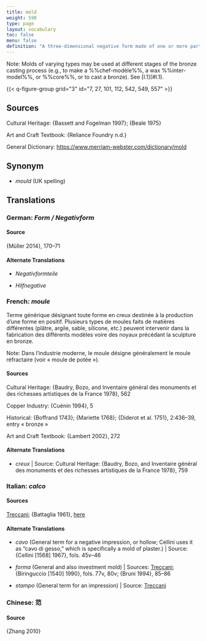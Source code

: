 ```yaml
---
title: mold
weight: 590
type: page
layout: vocabulary
toc: false
menu: false
definition: "A three-dimensional negative form made of one or more parts that serves as a matrix for the production of a positive by casting or pressing malleable material into it. Molds allow for the production of one or more copies of an original sculpture."
---
```


<div class="backmatter">
Note: Molds of varying types may be used at different stages of the bronze casting process (e.g., to make a %%chef-modèle%%, a wax %%inter-model%%, or %%core%%, or to cast a bronze). See [I.1](#I.1).
</div>

{{< q-figure-group grid="3" id="7, 27, 101, 112, 542, 549, 557" >}}

## Sources

Cultural Heritage: {Bassett and Fogelman 1997}; {Beale 1975}

Art and Craft Textbook: {Reliance Foundry n.d.}

General Dictionary: <https://www.merriam-webster.com/dictionary/mold>

## Synonym

- *mould* (UK spelling)

## Translations

<div class="accordion">

### **German**: *Form / Negativform*

#### Source

{Müller 2014}, 170–71

#### Alternate Translations

- *Negativformteile*

- *Hilfnegative*

### **French**: *moule*

Terme générique désignant toute forme en creux destinée à la production d’une forme en positif. Plusieurs types de moules faits de matières différentes (plâtre, argile, sable, silicone, etc.) peuvent intervenir dans la fabrication des différents modèles voire des noyaux précédant la sculpture en bronze.

<div class="backmatter">
Note: Dans l’industrie moderne, le moule désigne généralement le moule réfractaire (voir « moule de potée »).
</div>

#### Sources

Cultural Heritage: {Baudry, Bozo, and Inventaire général des monuments et des richesses artistiques de la France 1978}, 562

Copper Industry: {Cuénin 1994}, 5

Historical: {Boffrand 1743}; {Mariette 1768}; {Diderot et al. 1751}, 2:436–39, entry « bronze »

Art and Craft Textbook: {Lambert 2002}, 272

#### Alternate Translations

- *creux* | Source: Cultural Heritage: {Baudry, Bozo, and Inventaire général des monuments et des richesses artistiques de la France 1978}, 759

### **Italian**: *calco*

#### Sources

[Treccani](http://www.treccani.it/vocabolario/calco1/); {Battaglia 1961}, [here](http://www.gdli.it/pdf_viewer/Scripts/pdf.js/web/viewer.asp?file=/PDF/GDLI02/GDLI_02_ocr_534.pdf&parola=calco)

#### Alternate Translations

- *cavo* (General term for a negative impression, or hollow; Cellini uses it as “cavo di gesso,” which is specifically a mold of plaster.) | Source: {Cellini [1568] 1967}, fols. 45v–46

- *forma* (General and also investment mold) | Sources: [Treccani](https://www.treccani.it/vocabolario/forma/); {Biringuccio [1540] 1990}, fols. 77v, 80v; {Bruni 1994}, 85–86

- *stampo* (General term for an impression) | Source: [Treccani](http://www.treccani.it/vocabolario/stampo/)

### **Chinese**: 范

#### Source

{Zhang 2010}

</div>
